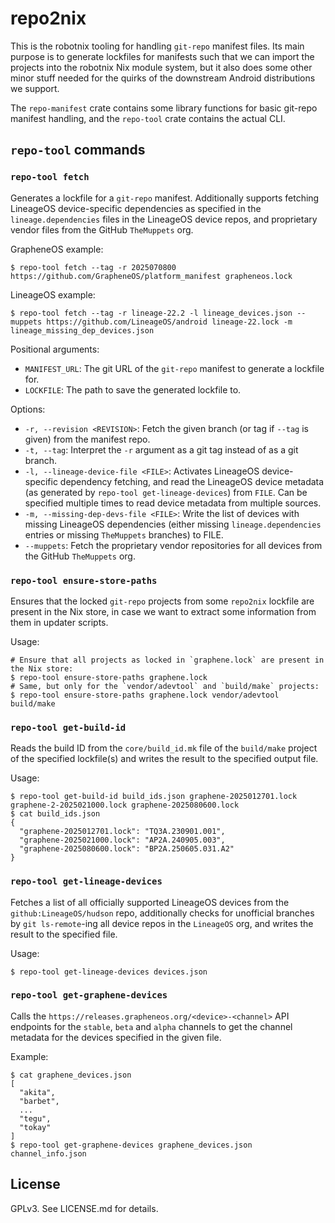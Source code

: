 # repo2nix

This is the robotnix tooling for handling `git-repo` manifest files. Its main
purpose is to generate lockfiles for manifests such that we can import the
projects into the robotnix Nix module system, but it also does some other minor
stuff needed for the quirks of the downstream Android distributions we support.

The `repo-manifest` crate contains some library functions for basic git-repo
manifest handling, and the `repo-tool` crate contains the actual CLI.

## `repo-tool` commands

### `repo-tool fetch`

Generates a lockfile for a `git-repo` manifest. Additionally supports fetching
LineageOS device-specific dependencies as specified in the
`lineage.dependencies` files in the LineageOS device repos, and proprietary
vendor files from the GitHub `TheMuppets` org.

GrapheneOS example:

```console
$ repo-tool fetch --tag -r 2025070800 https://github.com/GrapheneOS/platform_manifest grapheneos.lock
```

LineageOS example:

```console
$ repo-tool fetch --tag -r lineage-22.2 -l lineage_devices.json --muppets https://github.com/LineageOS/android lineage-22.lock -m lineage_missing_dep_devices.json
```

Positional arguments:

- `MANIFEST_URL`: The git URL of the `git-repo` manifest to generate a lockfile for.
- `LOCKFILE`: The path to save the generated lockfile to.

Options:

- `-r, --revision <REVISION>`: Fetch the given branch (or tag if `--tag` is
  given) from the manifest repo.
- `-t, --tag`: Interpret the `-r` argument as a git tag instead of as a git
  branch.
- `-l, --lineage-device-file <FILE>`: Activates LineageOS device-specific
  dependency fetching, and read the LineageOS device metadata (as generated by
  `repo-tool get-lineage-devices`) from `FILE`. Can be specified multiple times
  to read device metadata from multiple sources.
- `-m, --missing-dep-devs-file <FILE>`: Write the list of devices with missing
  LineageOS dependencies (either missing `lineage.dependencies` entries or
  missing `TheMuppets` branches) to FILE.
- `--muppets`: Fetch the proprietary vendor repositories for all devices from
  the GitHub `TheMuppets` org.


### `repo-tool ensure-store-paths`

Ensures that the locked `git-repo` projects from some `repo2nix` lockfile are
present in the Nix store, in case we want to extract some information from them
in updater scripts.

Usage:

```console
# Ensure that all projects as locked in `graphene.lock` are present in the Nix store:
$ repo-tool ensure-store-paths graphene.lock
# Same, but only for the `vendor/adevtool` and `build/make` projects:
$ repo-tool ensure-store-paths graphene.lock vendor/adevtool build/make
```

### `repo-tool get-build-id`

Reads the build ID from the `core/build_id.mk` file of the `build/make` project of the specified lockfile(s) and writes the result to the specified output file.

Usage:

```console
$ repo-tool get-build-id build_ids.json graphene-2025012701.lock graphene-2-2025021000.lock graphene-2025080600.lock
$ cat build_ids.json
{
  "graphene-2025012701.lock": "TQ3A.230901.001",
  "graphene-2025021000.lock": "AP2A.240905.003",
  "graphene-2025080600.lock": "BP2A.250605.031.A2"
}
```

### `repo-tool get-lineage-devices`

Fetches a list of all officially supported LineageOS devices from the
`github:LineageOS/hudson` repo, additionally checks for unofficial branches by
`git ls-remote`-ing all device repos in the `LineageOS` org, and writes the
result to the specified file.

Usage:

```console
$ repo-tool get-lineage-devices devices.json
```

### `repo-tool get-graphene-devices`

Calls the `https://releases.grapheneos.org/<device>-<channel>` API endpoints
for the `stable`, `beta` and `alpha` channels to get the channel metadata for
the devices specified in the given file.

Example:

```console
$ cat graphene_devices.json
[
  "akita",
  "barbet",
  ...
  "tegu",
  "tokay"
]
$ repo-tool get-graphene-devices graphene_devices.json channel_info.json
```

## License

GPLv3. See LICENSE.md for details.
